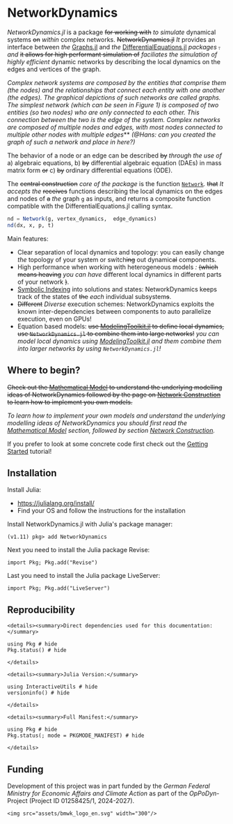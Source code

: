 # NetworkDynamics

*NetworkDynamics.jl* is a package ~~for working with~~ *to simulate* dynamical systems ~~on~~ *within* complex networks. ~~NetworkDynamics.jl~~ *It* provides an interface between *the* [Graphs.jl](https://github.com/JuliaGraphs/Graphs.jl) and *the* [DifferentialEquations.jl](https://github.com/SciML/DifferentialEquations.jl) *packages* ~~.~~ *and* ~~it allows for high performant  simulation of~~ *faciliates the simulation of highly efficient* dynamic networks by describing the local dynamics on the edges and vertices of the graph.

*Complex network systems are composed by the entities that comprise them (the nodes) and the relationships that connect each entity with one another (the edges). The graphical depictions of such networks are called graphs. The simplest network (which can be seen in Figure 1) is composed of two entities (so two nodes) who are only connected to each other. This connection between the two is the edge of the system. Complex networks are composed of multiple nodes and edges, with most nodes connected to multiple other nodes with multiple edges*** *(@Hans: can you created the graph of such a network and place in here?)*

The behavior of a node or an edge can be described ~~by~~ *through the use of* a) algebraic equations, b) ~~by~~ differential algebraic equation (DAEs) in mass matrix form ~~or~~ c) ~~by~~ ordinary differential equations (ODE). 

The ~~central construction~~ *core of the package* is the function [`Network`](@ref)*.* ~~that~~ *It accepts the* ~~receives~~ functions describing the local dynamics on the edges and nodes of ~~a~~ *the* graph `g` as inputs, and returns a composite function compatible with the DifferentialEquations.jl calling syntax.

```julia
nd = Network(g, vertex_dynamics,  edge_dynamics)
nd(dx, x, p, t)
```

Main features:
- Clear separation of local dynamics and topology: you can easily change *the* topology of your system or switch~~ing~~ out dynamic~~al~~ components.
- High performance when working with heterogeneous models *:* ~~(which means heaving~~ *you can have* different local dynamics in different parts of your network ~~)~~.
- [Symbolic Indexing](@ref) into solutions and states: NetworkDynamics keeps track of the states of ~~the~~ *each* individual subsystem~~s~~.
- ~~Different~~ *Diverse* execution schemes: NetworkDynamics exploits the known inter-dependencies between components to auto parallelize execution, even on GPUs!
- Equation based models: ~~use [ModelingToolkit.jl](https://docs.sciml.ai/ModelingToolkit/dev/) to define local dynamics, use `NetworkDynamics.jl` to combine them into large networks!~~ *you can model local dynamics using [ModelingToolkit.jl](https://docs.sciml.ai/ModelingToolkit/dev/) and them combine them into larger networks by using `NetworkDynamics.jl`!*


## Where to begin?
~~Check out the [Mathematical Model](@ref) to understand the underlying modelling ideas of NetworkDynamics followed by the page on [Network Construction](@ref) to learn how to implement you own models.~~

*To learn how to implement your own models and understand the underlying modelling ideas of NetworkDynamics you should first read the [Mathematical Model](@ref) section, followed by section [Network Construction](@ref).*

If you prefer to look at some concrete code first check out the [Getting Started](@ref) tutorial!


## Installation

Install Julia:
-   https://julialang.org/install/
-   Find your OS and follow the instructions for the installation

Install NetworkDynamics.jl with Julia's package manager:
```julia-repl
(v1.11) pkg> add NetworkDynamics
```

Next you need to install the Julia package Revise:
```julia-repl
import Pkg; Pkg.add("Revise")
```

Last you need to install the Julia package LiveServer:
```julia-repl
import Pkg; Pkg.add("LiveServer")
```



## Reproducibility

```@raw html
<details><summary>Direct dependencies used for this documentation:</summary>
```

```@example
using Pkg # hide
Pkg.status() # hide
```

```@raw html
</details>
```

```@raw html
<details><summary>Julia Version:</summary>
```

```@example
using InteractiveUtils # hide
versioninfo() # hide
```

```@raw html
</details>
```

```@raw html
<details><summary>Full Manifest:</summary>
```

```@example
using Pkg # hide
Pkg.status(; mode = PKGMODE_MANIFEST) # hide
```

```@raw html
</details>
```

## Funding
Development of this project was in part funded by the *German Federal Ministry for Economic Affairs and Climate Action* as part of the *OpPoDyn*-Project (Project ID 01258425/1, 2024-2027).

```@raw html
<img src="assets/bmwk_logo_en.svg" width="300"/>
```
